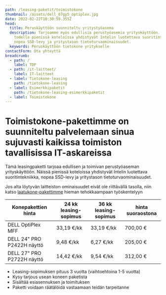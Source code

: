 ```yaml
---
path: /leasing-paketit/toimistokone
thumbnail: /assets/dell_67gy5_optiplex.jpg
date: 2022-02-22T10:30:59.355Z
head:
  title: Peruskäyttöön suunniteltu yritystyöasema
  description: Tarjoamme myös edullisia perustyöasemia yrityskäyttöön. Näissä
    todella pienissä koteloissa yhdistyvät Intelin luotettava suoritintekniikka,
    nopea SSD-levy ja yritystason tietoturvaominaisuudet.
  keywords: Peruskäyttöön tietokone yritykselle
contactForm: Ota yhteyttä
breadcrumb:
  - path: /
    label: TDP
  - path: /it-laitteet/
    label: IT-laitteet
  - label: Tietokone-leasing
    path: /tietokone-leasing
  - label: Esimerkkipaketit
    path: /tietokone-leasing-esimerkkipaketit
  - label: Toimistokone
---
```

# Toimistokone-pakettimme on suunniteltu palvelemaan sinua sujuvasti kaikissa toimiston tavallisissa IT-askareissa

Tämä leasingpaketti tarjoaa edullisen ja toimivan perustyöaseman yrityskäyttöön. Näissä pienissä koteloissa yhdistyvät Intelin luotettava suoritintekniikka, nopea SSD-levy ja yritystason tietoturvaominaisuudet.

Jos alta löytyvän laitteiston ominaisuudet eivät ole riittävällä tasolla, niin katso <a href="/leasing-paketit/laatukone">laatukone-pakettimme</a> hieman tehokkaampaan työskentelyyn

| Konepakettien hinta        | 24 kk leasing-sopimus | 36 kk leasing-sopimus | hinta suoraostona |
| -------------------------- | --------------------- | --------------------- | ----------------- |
| DELL OptiPlex MFF          | 33,19 €/kk            | 33,19 €/kk            | 700,00 €          |
| DELL 24" PRO P2422H näyttö | 9,48 €/kk             | 6,27 €/kk             | 205,00 €          |
| DELL 27" PRO P2722H näyttö | 14,42 €/kk            | 9,54 €/kk             | 312,00 €          |

* Leasing-sopimuksen pituus 3 vuotta (vaihtoehtoina 1-5 vuotta)
* Kysy tarjous usean koneen paketista
* Sisältää esiasennuksen ja toimituksen
* Paketti voidaan räätälöidä vastaamaan teidän tarpeitanne

<Cards cardsPerRow="2" cards='[{"bgColor":"lightest","title":"DELL OptiPlex MFF","linkBgColor":"darkest","image":"/assets/dell_67gy5_optiplex.jpg","content":"Dell OptiPlex MFF on yrityskäyttöön suunniteltu luotettava ja hankintahinnaltaan edullinen perustyöasema.\n\nPienikokoisen MFF pöytäkotelon ansiosta OptiPlex asentuu vaivattomasti ahtaampiinkin tiloihin.\n\n* Kymmenennen sukupolven Intel Core i5-13500T 14 ydinprosessori\n* Windows 11 Pro 64 bit\n* Intel UHD Graphics 770-näytönohjain\n* 16GB muistia (max 64GB), 256SSD, 6x USB-A, 1x DP, 1x HDMI, WLAN\n* Integroitu muistikortinlukija / Optinen asema DVD+/-RW\n* 3 vuoden onsite-huolto ja Tekninen tuki – puhelinneuvonta – 1 vuosi"},{"bgColor":"lightest","title":"DELL 24\" P2422H FHD/IPS/HAS/PIVOT","linkBgColor":"darkest","content":"Dell P2422H vastaa vaativan-käyttäjän tarpeisiin FullHD-tarkkuudella ja kattavilla ominaisuuksillaan\n\nLED-taustavalaistussa 24” IPS laajakuvanäytössä on huipputarkka kuva ja alhainen virrankulutus. Monipuolisesti säädettävä PIVOT jalusta ja korkeudensäätö.","image":"/assets/dell_u2419h_250x207.jpg"},{"bgColor":"lightest","title":"DELL 27\" P2722H FHD/IPS/HAS/PIVOT","linkBgColor":"darkest","content":"Dell P2722H vastaa vaativan-käyttäjän tarpeisiin FullHD-tarkkuudella ja kattavilla ominaisuuksillaan\n\nLED-taustavalaistussa 27” IPS laajakuvanäytössä on huipputarkka kuva ja alhainen virrankulutus. Monipuolisesti säädettävä PIVOT jalusta ja korkeudensäätö.","image":"/assets/dell-p2722h_2.jpg"}]' />